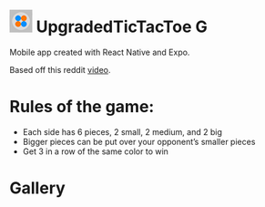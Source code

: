 # <img src="assets/favicon.png" alt="drawing" width="40" height="40"/> UpgradedTicTacToe G

Mobile app created with React Native and Expo.

Based off this reddit [video](https://www.reddit.com/r/nextfuckinglevel/comments/nkupcu/upgraded_tic_tac_toe/).

# Rules of the game:
 - Each side has 6 pieces, 2 small, 2 medium, and 2 big
 - Bigger pieces can be put over your opponent’s smaller pieces
 - Get 3 in a row of the same color to win

# Gallery
